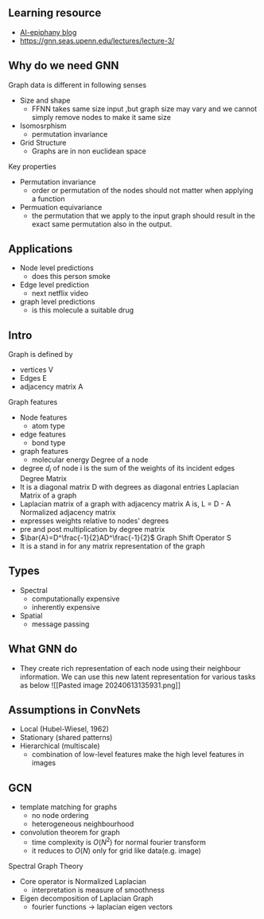 ## Learning resource
- [AI-epiphany blog](https://gordicaleksa.medium.com/how-to-get-started-with-graph-machine-learning-afa53f6f963ajjk)
- https://gnn.seas.upenn.edu/lectures/lecture-3/

## Why do we need GNN
Graph data is different in following senses
- Size and shape
	- FFNN takes same size input ,but graph size may vary and we cannot simply remove nodes to make it same size
- Isomosrphism
	- permutation invariance
- Grid Structure
	- Graphs are in non euclidean space 

Key properties
- Permutation invariance
	- order or permutation of the nodes should not matter when applying a function
- Permuation equivariance
	- the permutation that we apply to the input graph should result in the exact same permutation also in the output.
## Applications
- Node level predictions
	- does this person smoke
- Edge level prediction
	- next netflix video
- graph level predictions
	- is this molecule a suitable drug
## Intro
Graph is defined by
- vertices V
- Edges E
- adjacency matrix A

Graph features
- Node features
	- atom type
- edge features
	- bond type
- graph features
	- molecular energy
Degree of a node
- degree $d_i$ of node i is the sum of the weights of its incident edges
Degree Matrix
- It is a diagonal matrix D with degrees as diagonal entries
Laplacian Matrix of a graph
- Laplacian matrix of a graph with adjacency matrix A is, L = D - A
Normalized adjacency matrix
- expresses weights relative to nodes' degrees
- pre and post multiplication by degree matrix
- $\bar{A}=D^\frac{-1}{2}AD^\frac{-1}{2}$
Graph Shift Operator S
- It is a stand in for any matrix representation of the graph
## Types
- Spectral
	- computationally expensive
	- inherently expensive
- Spatial
	- message passing

## What GNN do
- They create rich representation of each node using their neighbour information. We can use this new latent representation for various tasks as below
![[Pasted image 20240613135931.png]]

## Assumptions in ConvNets
- Local (Hubel-Wiesel, 1962)
- Stationary (shared patterns)
- Hierarchical (multiscale)
	- combination of low-level features make the high level features in images

## GCN
- template matching for graphs
	- no node ordering
	- heterogeneous neighbourhood
- convolution theorem for graph
	- time complexity is $O(N^2)$ for normal fourier transform
	- it reduces to $O(N)$ only for grid like data(e.g. image)

Spectral Graph Theory 
- Core operator is Normalized Laplacian
	- interpretation is measure of smoothness
- Eigen decomposition of Laplacian Graph
	- fourier functions -> laplacian eigen vectors